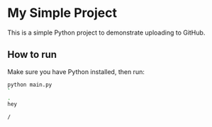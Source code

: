 # My Simple Project

This is a simple Python project to demonstrate uploading to GitHub.

## How to run

Make sure you have Python installed, then run:

```bash
python main.py
`
.
hey

/
